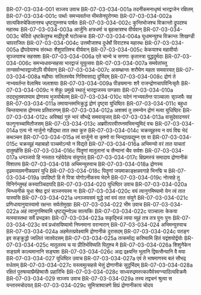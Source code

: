 BR-07-03-034-001  सञ्जय उवाच
BR-07-03-034-001a तदनीकमनाधृष्यं भारद्वाजेन रक्षितम्
BR-07-03-034-001c पार्थाः समभ्यवर्तन्त भीमसेनपुरोगमाः
BR-07-03-034-002a सात्यकिश्चेकितानश्च धृष्टद्युम्नश्च पार्षतः
BR-07-03-034-002c कुन्तिभोजश्च विक्रान्तो द्रुपदश्च महारथः
BR-07-03-034-003a आर्जुनिः क्षत्रधर्मा च बृहत्क्षत्रश्च वीर्यवान्
BR-07-03-034-003c चेदिपो धृष्टकेतुश्च माद्रीपुत्रौ घटोत्कचः
BR-07-03-034-004a युधामन्युश्च विक्रान्तः शिखण्डी चापराजितः
BR-07-03-034-004c उत्तमौजाश्च दुर्धर्षो विराटश्च महारथः
BR-07-03-034-005a द्रौपदेयाश्च संरब्धाः शैशुपालिश्च वीर्यवान्
BR-07-03-034-005c केकयाश्च महावीर्याः सृञ्जयाश्च सहस्रशः
BR-07-03-034-006a एते चान्ये च सगणाः कृतास्त्रा युद्धदुर्मदाः
BR-07-03-034-006c समभ्यधावन्सहसा भारद्वाजं युयुत्सवः
BR-07-03-034-007a समवेतांस्तु तान्सर्वान्भारद्वाजोऽपि वीर्यवान्
BR-07-03-034-007c असम्भ्रान्तः शरौघेण महता समवारयत्
BR-07-03-034-008a महौघाः सलिलस्येव गिरिमासाद्य दुर्भिदम्
BR-07-03-034-008c द्रोणं ते नाभ्यवर्तन्त वेलामिव जलाशयाः
BR-07-03-034-009a पीड्यमानाः शरै राजन्द्रोणचापविनिःसृतैः
BR-07-03-034-009c न शेकुः प्रमुखे स्थातुं भारद्वाजस्य पाण्डवाः
BR-07-03-034-010a तदद्भुतमपश्याम द्रोणस्य भुजयोर्बलम्
BR-07-03-034-010c यदेनं नाभ्यवर्तन्त पाञ्चालाः सृञ्जयैः सह
BR-07-03-034-011a तमायान्तमभिक्रुद्धं द्रोणं दृष्ट्वा युधिष्ठिरः
BR-07-03-034-011c बहुधा चिन्तयामास द्रोणस्य प्रतिवारणम्
BR-07-03-034-012a अशक्यं तु तमन्येन द्रोणं मत्वा युधिष्ठिरः
BR-07-03-034-012c अविषह्यं गुरुं भारं सौभद्रे समवासृजत्
BR-07-03-034-013a वासुदेवादनवरं फल्गुनाच्चामितौजसम्
BR-07-03-034-013c अब्रवीत्परवीरघ्नमभिमन्युमिदं वचः
BR-07-03-034-014a एत्य नो नार्जुनो गर्हेद्यथा तात तथा कुरु
BR-07-03-034-014c चक्रव्यूहस्य न वयं विद्म भेदं कथञ्चन
BR-07-03-034-015a त्वं वार्जुनो वा कृष्णो वा भिन्द्यात्प्रद्युम्न एव वा
BR-07-03-034-015c चक्रव्यूहं महाबाहो पञ्चमोऽन्यो न विद्यते
BR-07-03-034-016a अभिमन्यो वरं तात याचतां दातुमर्हसि
BR-07-03-034-016c पितॄणां मातुलानां च सैन्यानां चैव सर्वशः
BR-07-03-034-017a धनञ्जयो हि नस्तात गर्हयेदेत्य संयुगात्
BR-07-03-034-017c क्षिप्रमस्त्रं समादाय द्रोणानीकं विशातय
BR-07-03-034-018  अभिमन्युरुवाच
BR-07-03-034-018a द्रोणस्य दृढमव्यग्रमनीकप्रवरं युधि
BR-07-03-034-018c पितॄणां जयमाकाङ्क्षन्नवगाहे भिनद्मि च
BR-07-03-034-019a उपदिष्टो हि मे पित्रा योगोऽनीकस्य भेदने
BR-07-03-034-019c नोत्सहे तु विनिर्गन्तुमहं कस्याञ्चिदापदि
BR-07-03-034-020  युधिष्ठिर उवाच
BR-07-03-034-020a भिन्ध्यनीकं युधा श्रेष्ठ द्वारं सञ्जनयस्व नः
BR-07-03-034-020c वयं त्वानुगमिष्यामो येन त्वं तात यास्यसि
BR-07-03-034-021a धनञ्जयसमं युद्धे त्वां वयं तात संयुगे
BR-07-03-034-021c प्रणिधायानुयास्यामो रक्षन्तः सर्वतोमुखाः
BR-07-03-034-022  भीम उवाच
BR-07-03-034-022a अहं त्वानुगमिष्यामि धृष्टद्युम्नोऽथ सात्यकिः
BR-07-03-034-022c पाञ्चालाः केकया मत्स्यास्तथा सर्वे प्रभद्रकाः
BR-07-03-034-023a सकृद्भिन्नं त्वया व्यूहं तत्र तत्र पुनः पुनः
BR-07-03-034-023c वयं प्रध्वंसयिष्यामो निघ्नमाना वरान्वरान्
BR-07-03-034-024  अभिमन्युरुवाच
BR-07-03-034-024a अहमेतत्प्रवेक्ष्यामि द्रोणानीकं दुरासदम्
BR-07-03-034-024c पतङ्ग इव सङ्क्रुद्धो ज्वलितं जातवेदसम्
BR-07-03-034-025a तत्कर्माद्य करिष्यामि हितं यद्वंशयोर्द्वयोः
BR-07-03-034-025c मातुलस्य च या प्रीतिर्भविष्यति पितुश्च मे
BR-07-03-034-026a शिशुनैकेन सङ्ग्रामे काल्यमानानि सङ्घशः
BR-07-03-034-026c अद्य द्रक्ष्यन्ति भूतानि द्विषत्सैन्यानि वै मया
BR-07-03-034-027  युधिष्ठिर उवाच
BR-07-03-034-027a एवं ते भाषमाणस्य बलं सौभद्र वर्धताम्
BR-07-03-034-027c यस्त्वमुत्सहसे भेत्तुं द्रोणानीकं सुदुर्भिदम्
BR-07-03-034-028a रक्षितं पुरुषव्याघ्रैर्महेष्वासैः प्रहारिभिः
BR-07-03-034-028c साध्यरुद्रमरुत्कल्पैर्वस्वग्न्यादित्यविक्रमैः
BR-07-03-034-029  सञ्जय उवाच
BR-07-03-034-029a तस्य तद्वचनं श्रुत्वा स यन्तारमचोदयत्
BR-07-03-034-029c सुमित्राश्वान्रणे क्षिप्रं द्रोणानीकाय चोदय

